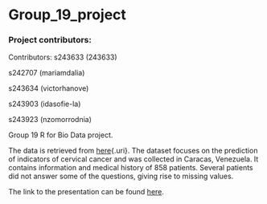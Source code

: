 # Group_19_project

### Project contributors:

Contributors: s243633 (243633)

s242707 (mariamdalia)

s243634 (victorhanove)

s243903 (idasofie-la)

s243923 (nzomorrodnia)

Group 19 R for Bio Data project.

The data is retrieved from [here](https://archive.ics.uci.edu/static/public/383/cervical+cancer+risk+factors.zip){.uri}. The dataset focuses on the prediction of indicators of cervical cancer and was collected in Caracas, Venezuela. It contains information and medical history of 858 patients. Several patients did not answer some of the questions, giving rise to missing values.

The link to the presentation can be found [here](https://github.com/rforbiodatascience24/group_19_project/blob/main/doc/R_for_bio_group19_presentation.html).
